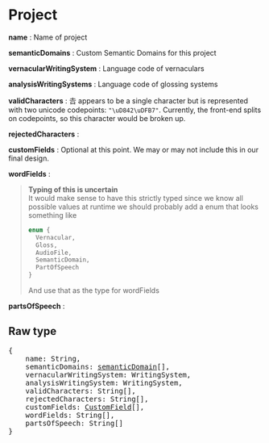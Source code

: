 # Project

**name** : Name of project

**semanticDomains** : Custom Semantic Domains for this project

**vernacularWritingSystem** : Language code of vernaculars

**analysisWritingSystems** : Language code of glossing systems

**validCharacters** : 𠮷 appears to be a single character but is represented with two unicode codepoints: `"\uD842\uDFB7"`. Currently, the front-end splits on codepoints, so this character would be broken up.

**rejectedCharacters** :

**customFields** : Optional at this point. We may or may not include this in our final design.

**wordFields** :

> **Typing of this is uncertain**  
> It would make sense to have this strictly typed since we know
> all possible values at runtime we should probably add a enum that looks
> something like
>
> ```typescript
> enum {
>   Vernacular,
>   Gloss,
>   AudioFile,
>   SemanticDomain,
>   PartOfSpeech
> }
> ```
>
> And use that as the type for wordFields

**partsOfSpeech** :

## Raw type

<pre>
{
    name: String,
    semanticDomains: <a href=words/semanticDomain.md>semanticDomain</a>[],
    vernacularWritingSystem: WritingSystem,
    analysisWritingSystem: WritingSystem,
    validCharacters: String[],
    rejectedCharacters: String[],
    customFields: <a href=customField.md>CustomField</a>[],
    wordFields: String[],
    partsOfSpeech: String[]
}
</pre>
